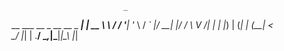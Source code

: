 
                             _     
__   ___ __ _ __   __ _  ___| | __ 
\ \ / / '__| '_ \ / _` |/ __| |/ / 
 \ V /| |  | |_) | (_| | (__|   <  
  \_/ |_|  | .__/ \__,_|\___|_|\_\ 
           |_|                     
